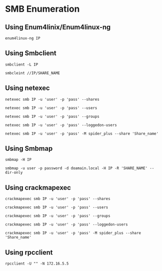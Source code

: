 # SMB Enumeration

## Using Enum4linix/Enum4linux-ng

`enum4linux-ng IP`

## Using Smbclient

`smbclient -L IP`

`smbcleint //IP/SHARE_NAME`

## Using netexec

`netexec smb IP -u 'user' -p 'pass' --shares`

`netexec smb IP -u 'user' -p 'pass' --users`

`netexec smb IP -u 'user' -p 'pass' --groups`

`netexec smb IP -u 'user' -p 'pass' --loggedon-users`

`netexec smb IP -u 'user' -p 'pass' -M spider_plus --share 'Share_name' `

## Using Smbmap

`smbmap -H IP`

`smbmap -u user -p password -d doamain.local -H IP -R 'SHARE_NAME' --dir-only `


## Using crackmapexec

`crackmapexec smb IP -u 'user' -p 'pass' --shares`

`crackmapexec smb IP -u 'user' -p 'pass' --users`

`crackmapexec smb IP -u 'user' -p 'pass' --groups`

`crackmapexec smb IP -u 'user' -p 'pass' --loggedon-users`

`crackmapexec smb IP -u 'user' -p 'pass' -M spider_plus --share 'Share_name' `

## Using rpcclient

`rpcclient -U "" -N 172.16.5.5` 


